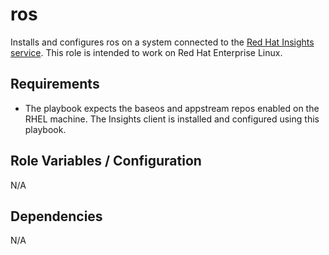 ros
========

Installs and configures ros on a system connected to the [Red Hat Insights service](https://access.redhat.com/documentation/en-us/red_hat_insights/).  This role is intended to work on Red Hat Enterprise Linux.

Requirements
------------
- The playbook expects the baseos and appstream repos enabled on the RHEL machine. The Insights client is installed and configured using this playbook.

Role Variables / Configuration
--------------

N/A

Dependencies
------------

N/A
